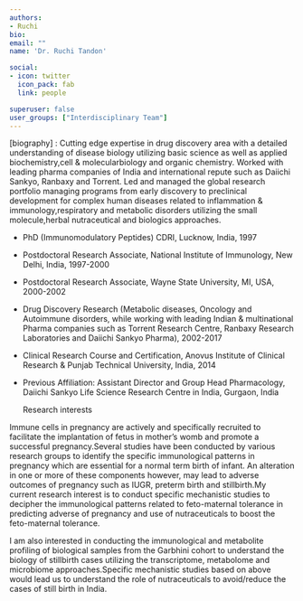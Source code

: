 ```yaml
---
authors:
- Ruchi
bio: 
email: ""
name: 'Dr. Ruchi Tandon'

social:
- icon: twitter
  icon_pack: fab
  link: people

superuser: false
user_groups: ["Interdisciplinary Team"]
---
```

[biography] :
Cutting edge expertise in drug discovery area with a detailed understanding of disease biology utilizing basic science as well as applied biochemistry,cell & molecularbiology and organic chemistry. Worked with leading pharma companies of India and international repute such as Daiichi Sankyo, Ranbaxy and Torrent. Led and managed the global research portfolio managing programs from early discovery to preclinical development for complex human diseases related to inflammation & immunology,respiratory and metabolic disorders utilizing the small molecule,herbal nutraceutical and biologics approaches. 
 *	PhD (Immunomodulatory Peptides) CDRI, Lucknow, India, 1997
 
 *	Postdoctoral Research Associate, National Institute of Immunology, New Delhi,         India, 1997-2000
 *	Postdoctoral Research Associate, Wayne State University, MI, USA, 2000-2002
 *  Drug Discovery Research (Metabolic diseases, Oncology and Autoimmune disorders,       while working with leading Indian & multinational Pharma companies such as Torrent     Research Centre, Ranbaxy Research Laboratories and Daiichi Sankyo Pharma),            2002-2017
 *	Clinical Research Course and Certification, Anovus Institute of Clinical Research     & Punjab Technical University, India, 2014
 *	Previous Affiliation: Assistant Director and Group Head Pharmacology, Daiichi         Sankyo Life Science Research Centre in India, Gurgaon, India

	Research interests 
	
Immune cells in pregnancy are actively and specifically recruited to facilitate the  implantation of fetus in mother’s womb and promote a successful pregnancy.Several studies have been conducted by various research groups to identify the specific immunological patterns in pregnancy which are essential for a normal term birth of infant. An alteration in one or more of these components however, may lead to adverse outcomes of pregnancy such as IUGR, preterm birth and stillbirth.My current research interest is to conduct specific mechanistic studies to decipher the immunological patterns related to feto-maternal tolerance in predicting adverse of pregnancy and use of nutraceuticals to boost the feto-maternal tolerance. 

I am also interested in conducting the immunological and metabolite profiling of biological samples from the Garbhini cohort to understand the biology of stillbirth cases utilizing the transcriptome, metabolome and microbiome approaches.Specific mechanistic studies based on above would lead us to understand the role of nutraceuticals to avoid/reduce the cases of still birth in India.


